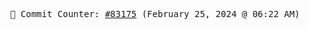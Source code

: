 <p align="center">
    <samp>
        📮 Commit Counter: <a href="https://github.com/Javascript-void0/Javascript-void0/commits/main">#83175</a> (February 25, 2024 @ 06:22 AM)
    </samp>
</p>